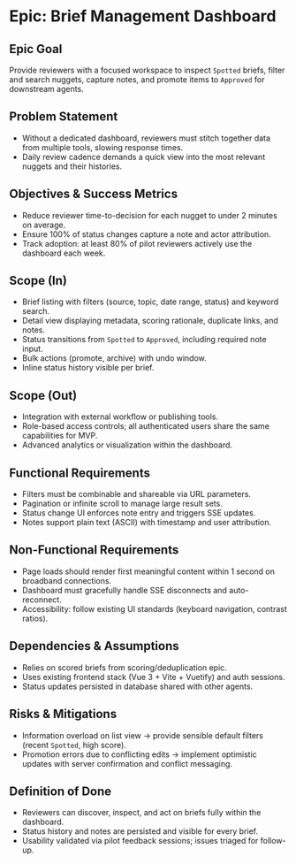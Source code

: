 # Epic: Brief Management Dashboard

## Epic Goal
Provide reviewers with a focused workspace to inspect `Spotted` briefs, filter and search nuggets, capture notes, and promote items to `Approved` for downstream agents.

## Problem Statement
- Without a dedicated dashboard, reviewers must stitch together data from multiple tools, slowing response times.
- Daily review cadence demands a quick view into the most relevant nuggets and their histories.

## Objectives & Success Metrics
- Reduce reviewer time-to-decision for each nugget to under 2 minutes on average.
- Ensure 100% of status changes capture a note and actor attribution.
- Track adoption: at least 80% of pilot reviewers actively use the dashboard each week.

## Scope (In)
- Brief listing with filters (source, topic, date range, status) and keyword search.
- Detail view displaying metadata, scoring rationale, duplicate links, and notes.
- Status transitions from `Spotted` to `Approved`, including required note input.
- Bulk actions (promote, archive) with undo window.
- Inline status history visible per brief.

## Scope (Out)
- Integration with external workflow or publishing tools.
- Role-based access controls; all authenticated users share the same capabilities for MVP.
- Advanced analytics or visualization within the dashboard.

## Functional Requirements
- Filters must be combinable and shareable via URL parameters.
- Pagination or infinite scroll to manage large result sets.
- Status change UI enforces note entry and triggers SSE updates.
- Notes support plain text (ASCII) with timestamp and user attribution.

## Non-Functional Requirements
- Page loads should render first meaningful content within 1 second on broadband connections.
- Dashboard must gracefully handle SSE disconnects and auto-reconnect.
- Accessibility: follow existing UI standards (keyboard navigation, contrast ratios).

## Dependencies & Assumptions
- Relies on scored briefs from scoring/deduplication epic.
- Uses existing frontend stack (Vue 3 + Vite + Vuetify) and auth sessions.
- Status updates persisted in database shared with other agents.

## Risks & Mitigations
- Information overload on list view → provide sensible default filters (recent `Spotted`, high score).
- Promotion errors due to conflicting edits → implement optimistic updates with server confirmation and conflict messaging.

## Definition of Done
- Reviewers can discover, inspect, and act on briefs fully within the dashboard.
- Status history and notes are persisted and visible for every brief.
- Usability validated via pilot feedback sessions; issues triaged for follow-up.
